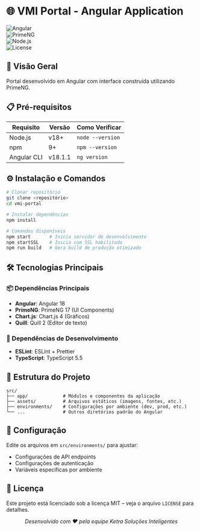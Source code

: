 # 🌐 VMI Portal - Angular Application

![Angular](https://img.shields.io/badge/Angular-v18-red?logo=angular)  
![PrimeNG](https://img.shields.io/badge/PrimeNG-v17-blue?logo=prime)  
![Node.js](https://img.shields.io/badge/Node.js-v18-green?logo=node.js)  
![License](https://img.shields.io/badge/License-MIT-yellow)

## 🚀 Visão Geral

Portal desenvolvido em Angular com interface construída utilizando PrimeNG.

## 📋 Pré-requisitos

| Requisito       | Versão  | Como Verificar         |
|-----------------|---------|------------------------|
| Node.js         | v18+    | `node --version`       |
| npm             | 9+      | `npm --version`        |
| Angular CLI     | v18.1.1 | `ng version`           |

## ⚙️ Instalação e Comandos

```bash
# Clonar repositório
git clone <repositório>
cd vmi-portal

# Instalar dependências
npm install

# Comandos disponíveis
npm start       # Inicia servidor de desenvolvimento
npm startSSL    # Inicia com SSL habilitado
npm run build   # Gera build de produção otimizado
```

## 🛠️ Tecnologias Principais

### 📦 Dependências Principais

- **Angular**: Angular 18  
- **PrimeNG**: PrimeNG 17 (UI Components)  
- **Chart.js**: Chart.js 4 (Gráficos)  
- **Quill**: Quill 2 (Editor de texto)  

### 🔧 Dependências de Desenvolvimento

- **ESLint**: ESLint + Prettier  
- **TypeScript**: TypeScript 5.5  

## 📂 Estrutura do Projeto

```
src/
├── app/             # Módulos e componentes da aplicação
├── assets/          # Arquivos estáticos (imagens, fontes, etc.)
├── environments/    # Configurações por ambiente (dev, prod, etc.)
└── ...              # Outros diretórios padrão do Angular
```

## 🔧 Configuração

Edite os arquivos em `src/environments/` para ajustar:

- Configurações de API endpoints  
- Configurações de autenticação  
- Variáveis específicas por ambiente  

## 📜 Licença

Este projeto está licenciado sob a licença MIT – veja o arquivo `LICENSE` para detalhes.

<div align="center"> <em>Desenvolvido com ❤️ pela equipe Ketra Soluções Inteligentes</em> </div>